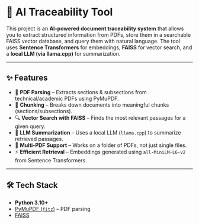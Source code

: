 # 📑 AI Traceability Tool

This project is an **AI-powered document traceability system** that allows you to extract structured information from PDFs, store them in a searchable FAISS vector database, and query them with natural language. The tool uses **Sentence Transformers** for embeddings, **FAISS** for vector search, and a **local LLM (via llama.cpp)** for summarization.

---

## ✨ Features
- 📄 **PDF Parsing** – Extracts sections & subsections from technical/academic PDFs using PyMuPDF.  
- 🧩 **Chunking** – Breaks down documents into meaningful chunks (sections/subsections).  
- 🔍 **Vector Search with FAISS** – Finds the most relevant passages for a given query.  
- 🤖 **LLM Summarization** – Uses a local LLM (`llama.cpp`) to summarize retrieved passages.  
- 📂 **Multi-PDF Support** – Works on a folder of PDFs, not just single files.  
- ⚡ **Efficient Retrieval** – Embeddings generated using `all-MiniLM-L6-v2` from Sentence Transformers.  

---

## 🛠️ Tech Stack
- **Python 3.10+**
- [PyMuPDF (`fitz`)](https://pymupdf.readthedocs.io/) – PDF parsing  
- [FAISS](https://github.c)
